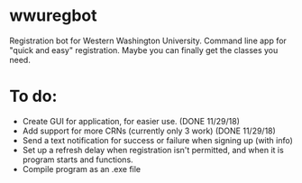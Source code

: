 # wwuregbot
Registration bot for Western Washington University.
Command line app for "quick and easy" registration. 
Maybe you can finally get the classes you need.

# To do:
- Create GUI for application, for easier use. (DONE 11/29/18)
- Add support for more CRNs (currently only 3 work) (DONE 11/29/18)
- Send a text notification for success or failure when signing up (with info)
- Set up a refresh delay when registration isn't permitted, and when it is program starts and functions.
- Compile program as an .exe file
